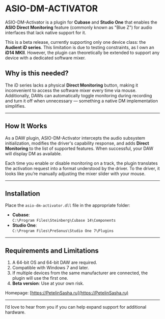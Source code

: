 # ASIO-DM-ACTIVATOR

ASIO-DM-Activator is a plugin for **Cubase** and **Studio One** that enables the **ASIO Direct Monitoring** feature (commonly known as "Blue Z") for audio interfaces that lack native support for it.

This is a beta release, currently supporting only one device class: the **Audient iD series**. This limitation is due to testing constraints, as I own an **iD14 MKII**. However, the plugin can theoretically be extended to support any device with a dedicated software mixer.

## Why is this needed?  
The iD series lacks a physical **Direct Monitoring** button, making it inconvenient to access the software mixer every time via mouse. Additionally, DAWs can automatically toggle monitoring during recording and turn it off when unnecessary — something a native DM implementation simplifies.

---

## How It Works

As a DAW plugin, ASIO-DM-Activator intercepts the audio subsystem initialization, modifies the driver's capability response, and adds **Direct Monitoring** to the list of supported features. When successful, your DAW will display DM as available. 



Each time you enable or disable monitoring on a track, the plugin translates the activation request into a format understood by the driver. To the driver, it looks like you’re manually adjusting the mixer slider with your mouse.

---

## Installation

Place the `asio-dm-activator.dll` file in the appropriate folder:  

- **Cubase**:  
  `C:\Program Files\Steinberg\Cubase 14\Components`  
- **Studio One**:  
  `C:\Program Files\PreSonus\Studio One 7\Plugins`  

---

## Requirements and Limitations  

1. A 64-bit OS and 64-bit DAW are required.  
2. Compatible with Windows 7 and later.  
3. If multiple devices from the same manufacturer are connected, the plugin will use the first one.  
4. **Beta version**: Use at your own risk.  

Homepage: [https://PetelinSasha.ru](https://PetelinSasha.ru)

--- 

I’d love to hear from you if you can help expand support for additional hardware.
